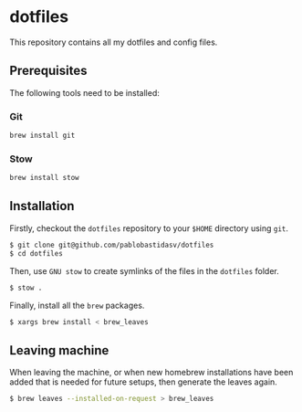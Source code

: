 # dotfiles

This repository contains all my dotfiles and config files.

## Prerequisites

The following tools need to be installed:

### Git

```bash
brew install git
```

### Stow

```bash
brew install stow
```

## Installation

Firstly, checkout the `dotfiles` repository to your `$HOME` directory using `git`.

```bash
$ git clone git@github.com/pablobastidasv/dotfiles
$ cd dotfiles
```

Then, use `GNU stow` to create symlinks of the files in the `dotfiles` folder.

```bash
$ stow .
```

Finally, install all the `brew` packages.

```bash
$ xargs brew install < brew_leaves
```

## Leaving machine

When leaving the machine, or when new homebrew installations have been added that is needed
for future setups, then generate the leaves again.

```bash
$ brew leaves --installed-on-request > brew_leaves
```
